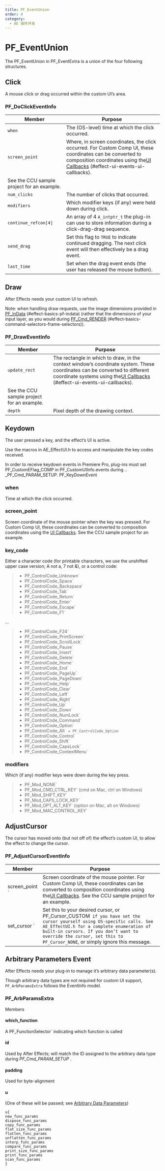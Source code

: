 ```yaml
---
title: PF_EventUnion
order: 4
category:
  - AE 插件开发
---
```

# PF_EventUnion

The PF_EventUnion in PF_EventExtra is a union of the four following structures.

## Click

A mouse click or drag occurred within the custom UI’s area.

### PF_DoClickEventInfo

| **Member** | **Purpose** |
| ---| --- |
| `when` | The (OS-level) time at which the click occurred. |
| `screen_point` | Where, in screen coordinates, the click occurred. For Custom Comp UI, these coordinates can be converted to composition coordinates using the[UI Callbacks](ui-callbacks.html) (#effect-ui-events-ui-callbacks). |
| See the CCU sample project for an example. | |
| `num_clicks` | The number of clicks that occurred. |
| `modifiers` | Which modifier keys (if any) were held down during click. |
| `continue_refcon[4]` | An array of 4 `A_intptr_t` the plug-in can use to store information during a click-drag-drag sequence. |
| `send_drag` | Set this flag to `TRUE` to indicate continued dragging. The next click event will then effectively be a drag event. |
| `last_time` | Set when the drag event ends (the user has released the mouse button). |

## Draw

After Effects needs your custom UI to refresh.

Note: when handling draw requests, use the image dimensions provided in [PF_InData](../effect-basics/PF_InData.html) (#effect-basics-pf-indata) (rather that the dimensions of your input layer, as you would during [PF_Cmd_RENDER](../effect-basics/command-selectors.html) (#effect-basics-command-selectors-frame-selectors)).

### PF_DrawEventInfo

| **Member** | **Purpose** |
| ---| ---|
| `update_rect` | The rectangle in which to draw, in the context window’s coordinate system. These coordinates can be converted to different coordinate systems using the[UI Callbacks](ui-callbacks.html) (#effect-ui-events-ui-callbacks). |
| See the CCU sample project for an example. | |
| `depth` | Pixel depth of the drawing context. |

## Keydown

The user pressed a key, and the effect’s UI is active.

Use the macros in AE_EffectUI.h to access and manipulate the key codes received.

In order to receive keydown events in Premiere Pro, plug-ins must set PF_CustomEFlag_COMP in PF_CustomUIInfo.events during .. \_PF_Cmd_PARAM_SETUP.
PF_KeyDownEvent

### when

Time at which the click occurred.

### screen_point

Screen coordinate of the mouse pointer when the key was pressed. For Custom Comp UI, these coordinates can be converted to composition coordinates using the [UI Callbacks](https://ae-plugins.docsforadobe.dev/effect-ui-events/ui-callbacks.html#effect-ui-events-ui-callbacks). See the CCU sample project for an example.

### key_code

Either a character code (for printable characters, we use the unshifted upper case version; A not a, 7 not &), or a control code:

> - PF_ControlCode_Unknown`
> - PF_ControlCode_Space`
> - PF_ControlCode_Backspace`
> - PF_ControlCode_Tab`
> - PF_ControlCode_Return`
> - PF_ControlCode_Enter`
> - PF_ControlCode_Escape`
> - PF_ControlCode_F1`

…

> - PF_ControlCode_F24`
> - PF_ControlCode_PrintScreen`
> - PF_ControlCode_ScrollLock`
> - PF_ControlCode_Pause`
> - PF_ControlCode_Insert`
> - PF_ControlCode_Delete`
> - PF_ControlCode_Home`
> - PF_ControlCode_End`
> - PF_ControlCode_PageUp`
> - PF_ControlCode_PageDown`
> - PF_ControlCode_Help`
> - PF_ControlCode_Clear`
> - PF_ControlCode_Left`
> - PF_ControlCode_Right`
> - PF_ControlCode_Up`
> - PF_ControlCode_Down`
> - PF_ControlCode_NumLock`
> - PF_ControlCode_Command`
> - PF_ControlCode_Option`
> - PF_ControlCode_Alt ` = PF_ControlCode_Option`
> - PF_ControlCode_Control`
> - PF_ControlCode_Shift`
> - PF_ControlCode_CapsLock`
> - PF_ControlCode_ContextMenu`

### modifiers

Which (if any) modifier keys were down during the key press.

> - PF_Mod_NONE`
> - PF_Mod_CMD_CTRL_KEY` (cmd on Mac, ctrl on Windows)
> - PF_Mod_SHIFT_KEY`
> - PF_Mod_CAPS_LOCK_KEY`
> - PF_Mod_OPT_ALT_KEY` (option on Mac, alt on Windows)
> - PF_Mod_MAC_CONTROL_KEY`

## AdjustCursor

The cursor has moved onto (but not off of) the effect’s custom UI, to allow the effect to change the cursor.

### PF_AdjustCursorEventInfo

| **Member** | **Purpose** |
| --- | ---|
| screen_point ` | Screen coordinate of the mouse pointer. For Custom Comp UI, these coordinates can be converted to composition coordinates using the[UI Callbacks](https://ae-plugins.docsforadobe.dev/effect-ui-events/ui-callbacks.html#effect-ui-events-ui-callbacks). See the CCU sample project for an example. | | modifiers` | What, if any, modifier keys were held down when the message was sent. |
| set_cursor ` | Set this to your desired cursor, or PF_Cursor_CUSTOM` if you have set the cursor yourself using OS-specific calls. See AE_EffectUI.h for a complete enumeration of built-in cursors. If you don’t want to override the cursor, set this to PF_Cursor_NONE`, or simply ignore this message. |

## Arbitrary Parameters Event

After Effects needs your plug-in to manage it’s arbitrary data parameter(s).

Though arbitrary data types are not required for custom UI support, `PF_ArbParamsExtra` follows the EventInfo model.

### PF_ArbParamsExtra

Members

#### which_function

A PF_FunctionSelector` indicating which function is called

#### id

Used by After Effects; will match the ID assigned to the arbitrary data type during _PF_Cmd_PARAM_SETUP_ .

#### padding

Used for byte-alignment

#### u

(One of these will be passed; see [Arbitrary Data Parameters](https://ae-plugins.docsforadobe.dev/effect-details/arbitrary-data-parameters.html#effect-details-arbitrary-data-parameters))

```
u{
new_func_params
dispose_func_params
copy_func_params
flat_size_func_params
flatten_func_params
unflatten_func_params
interp_func_params
compare_func_params
print_size_func_params
print_func_params
scan_func_params
}
```
